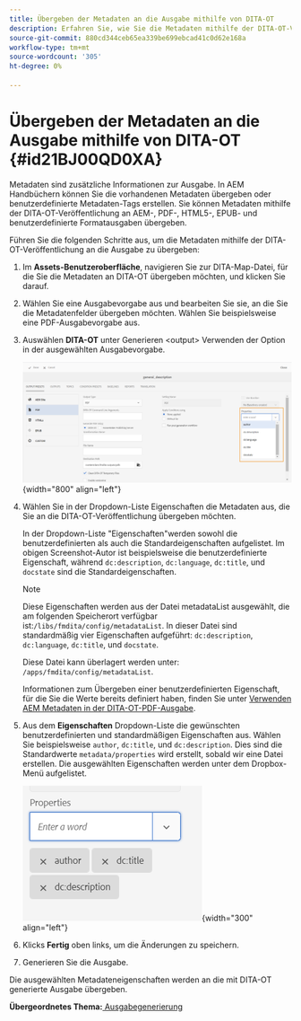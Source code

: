 ```yaml
---
title: Übergeben der Metadaten an die Ausgabe mithilfe von DITA-OT
description: Erfahren Sie, wie Sie die Metadaten mithilfe der DITA-OT-Veröffentlichung in AEM Handbüchern an die Ausgabe übergeben.
source-git-commit: 880cd344ceb65ea339be699ebcad41c0d62e168a
workflow-type: tm+mt
source-wordcount: '305'
ht-degree: 0%

---
```


# Übergeben der Metadaten an die Ausgabe mithilfe von DITA-OT {#id21BJ00QD0XA}

Metadaten sind zusätzliche Informationen zur Ausgabe. In AEM Handbüchern können Sie die vorhandenen Metadaten übergeben oder benutzerdefinierte Metadaten-Tags erstellen. Sie können Metadaten mithilfe der DITA-OT-Veröffentlichung an AEM-, PDF-, HTML5-, EPUB- und benutzerdefinierte Formatausgaben übergeben.

Führen Sie die folgenden Schritte aus, um die Metadaten mithilfe der DITA-OT-Veröffentlichung an die Ausgabe zu übergeben:

1. Im **Assets-Benutzeroberfläche**, navigieren Sie zur DITA-Map-Datei, für die Sie die Metadaten an DITA-OT übergeben möchten, und klicken Sie darauf.
1. Wählen Sie eine Ausgabevorgabe aus und bearbeiten Sie sie, an die Sie die Metadatenfelder übergeben möchten. Wählen Sie beispielsweise eine PDF-Ausgabevorgabe aus.
1. Auswählen **DITA-OT** unter Generieren &lt;output> Verwenden der Option in der ausgewählten Ausgabevorgabe.

   ![](images/custom-meta-data-output-preset.png){width="800" align="left"}

1. Wählen Sie in der Dropdown-Liste Eigenschaften die Metadaten aus, die Sie an die DITA-OT-Veröffentlichung übergeben möchten.

   In der Dropdown-Liste &quot;Eigenschaften&quot;werden sowohl die benutzerdefinierten als auch die Standardeigenschaften aufgelistet. Im obigen Screenshot-Autor ist beispielsweise die benutzerdefinierte Eigenschaft, während `dc:description`, `dc:language`, `dc:title`, und `docstate` sind die Standardeigenschaften.

   >[!NOTE]
   >
   > Diese Eigenschaften werden aus der Datei metadataList ausgewählt, die am folgenden Speicherort verfügbar ist:`/libs/fmdita/config/metadataList`. In dieser Datei sind standardmäßig vier Eigenschaften aufgeführt: `dc:description`, `dc:language`, `dc:title`, und `docstate`.

   Diese Datei kann überlagert werden unter: `/apps/fmdita/config/metadataList`.

   Informationen zum Übergeben einer benutzerdefinierten Eigenschaft, für die Sie die Werte bereits definiert haben, finden Sie unter [Verwenden AEM Metadaten in der DITA-OT-PDF-Ausgabe](https://experienceleaguecommunities.adobe.com/t5/xml-documentation-discussions/use-aem-metadata-in-dita-ot-pdf-output/td-p/411880).

1. Aus dem **Eigenschaften** Dropdown-Liste die gewünschten benutzerdefinierten und standardmäßigen Eigenschaften aus. Wählen Sie beispielsweise `author`, `dc:title`, und `dc:description`. Dies sind die Standardwerte `metadata/properties` wird erstellt, sobald wir eine Datei erstellen. Die ausgewählten Eigenschaften werden unter dem Dropbox-Menü aufgelistet.

   ![](images/selected-metadata-properties.png){width="300" align="left"}

1. Klicks **Fertig** oben links, um die Änderungen zu speichern.
1. Generieren Sie die Ausgabe.

Die ausgewählten Metadateneigenschaften werden an die mit DITA-OT generierte Ausgabe übergeben.

**Übergeordnetes Thema:**[ Ausgabegenerierung](generate-output.md)
